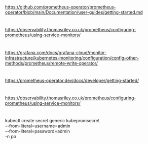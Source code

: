 #
https://github.com/prometheus-operator/prometheus-operator/blob/main/Documentation/user-guides/getting-started.md
#
https://observability.thomasriley.co.uk/prometheus/configuring-prometheus/using-service-monitors/
#
https://grafana.com/docs/grafana-cloud/monitor-infrastructure/kubernetes-monitoring/configuration/config-other-methods/prometheus/remote-write-operator/
#
https://prometheus-operator.dev/docs/developer/getting-started/
#
https://observability.thomasriley.co.uk/prometheus/configuring-prometheus/using-service-monitors/
#
kubectl create secret generic kubepromsecret \
  --from-literal=username=admin\
 --from-literal=password=admin\
 -n po
